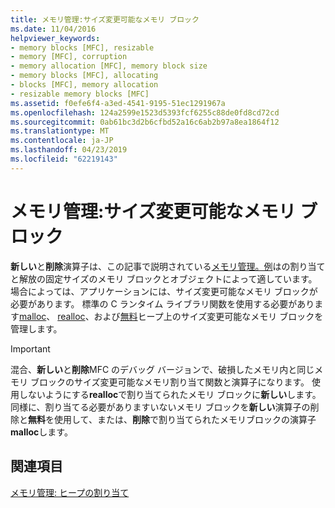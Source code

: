 ```yaml
---
title: メモリ管理:サイズ変更可能なメモリ ブロック
ms.date: 11/04/2016
helpviewer_keywords:
- memory blocks [MFC], resizable
- memory [MFC], corruption
- memory allocation [MFC], memory block size
- memory blocks [MFC], allocating
- blocks [MFC], memory allocation
- resizable memory blocks [MFC]
ms.assetid: f0efe6f4-a3ed-4541-9195-51ec1291967a
ms.openlocfilehash: 124a2599e1523d5393fcf6255c88de0fd8cd72cd
ms.sourcegitcommit: 0ab61bc3d2b6cfbd52a16c6ab2b97a8ea1864f12
ms.translationtype: MT
ms.contentlocale: ja-JP
ms.lasthandoff: 04/23/2019
ms.locfileid: "62219143"
---
```

# <a name="memory-management-resizable-memory-blocks"></a>メモリ管理:サイズ変更可能なメモリ ブロック

**新しい**と**削除**演算子は、この記事で説明されている[メモリ管理。例](../mfc/memory-management-examples.md)はの割り当てと解放の固定サイズのメモリ ブロックとオブジェクトによって適しています。 場合によっては、アプリケーションには、サイズ変更可能なメモリ ブロックが必要があります。 標準の C ランタイム ライブラリ関数を使用する必要があります[malloc](../c-runtime-library/reference/malloc.md)、 [realloc](../c-runtime-library/reference/realloc.md)、および[無料](../c-runtime-library/reference/free.md)ヒープ上のサイズ変更可能なメモリ ブロックを管理します。

> [!IMPORTANT]
>  混合、**新しい**と**削除**MFC のデバッグ バージョンで、破損したメモリ内と同じメモリ ブロックのサイズ変更可能なメモリ割り当て関数と演算子になります。 使用しないようにする**realloc**で割り当てられたメモリ ブロックに**新しい**します。 同様に、割り当てる必要がありますいないメモリ ブロックを**新しい**演算子の削除と**無料**を使用して、または、**削除**で割り当てられたメモリブロックの演算子**malloc**します。

## <a name="see-also"></a>関連項目

[メモリ管理: ヒープの割り当て](../mfc/memory-management-heap-allocation.md)

